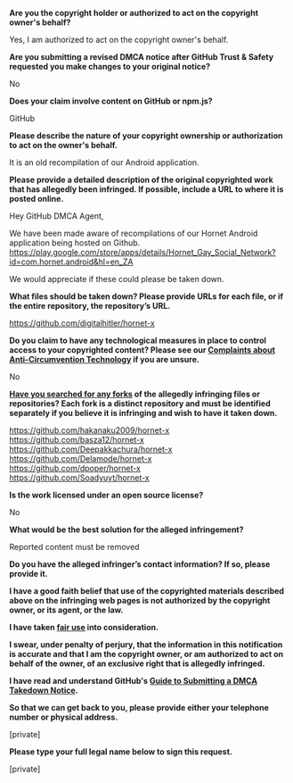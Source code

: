 **Are you the copyright holder or authorized to act on the copyright owner's behalf?**

Yes, I am authorized to act on the copyright owner's behalf.

**Are you submitting a revised DMCA notice after GitHub Trust & Safety requested you make changes to your original notice?**

No

**Does your claim involve content on GitHub or npm.js?**

GitHub

**Please describe the nature of your copyright ownership or authorization to act on the owner's behalf.**

It is an old recompilation of our Android application.

**Please provide a detailed description of the original copyrighted work that has allegedly been infringed. If possible, include a URL to where it is posted online.**

Hey GitHub DMCA Agent,

We have been made aware of recompilations of our Hornet Android application being hosted on Github.  
https://play.google.com/store/apps/details/Hornet_Gay_Social_Network?id=com.hornet.android&hl=en_ZA

We would appreciate if these could please be taken down.

**What files should be taken down? Please provide URLs for each file, or if the entire repository, the repository’s URL.**

https://github.com/digitalhitler/hornet-x

**Do you claim to have any technological measures in place to control access to your copyrighted content? Please see our <a href="https://docs.github.com/articles/guide-to-submitting-a-dmca-takedown-notice#complaints-about-anti-circumvention-technology">Complaints about Anti-Circumvention Technology</a> if you are unsure.**

No

**<a href="https://docs.github.com/articles/dmca-takedown-policy#b-what-about-forks-or-whats-a-fork">Have you searched for any forks</a> of the allegedly infringing files or repositories? Each fork is a distinct repository and must be identified separately if you believe it is infringing and wish to have it taken down.**

https://github.com/hakanaku2009/hornet-x  
https://github.com/basza12/hornet-x  
https://github.com/Deepakkachura/hornet-x  
https://github.com/Delamode/hornet-x  
https://github.com/dpoper/hornet-x  
https://github.com/Soadyuyt/hornet-x  

**Is the work licensed under an open source license?**

No

**What would be the best solution for the alleged infringement?**

Reported content must be removed

**Do you have the alleged infringer’s contact information? If so, please provide it.**

**I have a good faith belief that use of the copyrighted materials described above on the infringing web pages is not authorized by the copyright owner, or its agent, or the law.**

**I have taken <a href="https://www.lumendatabase.org/topics/22">fair use</a> into consideration.**

**I swear, under penalty of perjury, that the information in this notification is accurate and that I am the copyright owner, or am authorized to act on behalf of the owner, of an exclusive right that is allegedly infringed.**

**I have read and understand GitHub's <a href="https://docs.github.com/articles/guide-to-submitting-a-dmca-takedown-notice/">Guide to Submitting a DMCA Takedown Notice</a>.**

**So that we can get back to you, please provide either your telephone number or physical address.**

[private]

**Please type your full legal name below to sign this request.**

[private]
